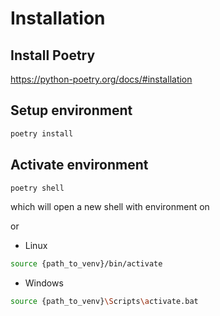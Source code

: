 # Installation
## Install Poetry
https://python-poetry.org/docs/#installation

## Setup environment
```bash
poetry install
```

## Activate environment
```bash
poetry shell
```
which will open a new shell with environment on

or


- Linux
```bash
source {path_to_venv}/bin/activate
```
 - Windows
```bash
source {path_to_venv}\Scripts\activate.bat
```